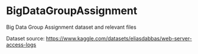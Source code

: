 # BigDataGroupAssignment
Big Data Group Assignment dataset and relevant files

Dataset source:
https://www.kaggle.com/datasets/eliasdabbas/web-server-access-logs

